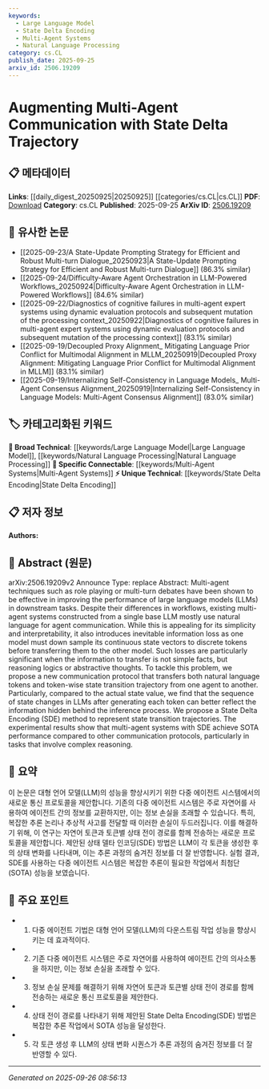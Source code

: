 ```yaml
---
keywords:
  - Large Language Model
  - State Delta Encoding
  - Multi-Agent Systems
  - Natural Language Processing
category: cs.CL
publish_date: 2025-09-25
arxiv_id: 2506.19209
---
```


<!-- KEYWORD_LINKING_METADATA:
{
  "processed_timestamp": "2025-09-26T08:56:13.626882",
  "vocabulary_version": "1.0",
  "selected_keywords": [
    "Large Language Model",
    "State Delta Encoding",
    "Multi-Agent Systems",
    "Natural Language Processing"
  ],
  "rejected_keywords": [],
  "similarity_scores": {
    "Large Language Model": 0.85,
    "State Delta Encoding": 0.78,
    "Multi-Agent Systems": 0.82,
    "Natural Language Processing": 0.8
  },
  "extraction_method": "AI_prompt_based",
  "budget_applied": true,
  "candidates_json": {
    "candidates": [
      {
        "surface": "Large Language Models",
        "canonical": "Large Language Model",
        "aliases": [
          "LLM",
          "Large Language Models"
        ],
        "category": "broad_technical",
        "rationale": "Central to the paper's discussion on multi-agent systems and communication protocols.",
        "novelty_score": 0.3,
        "connectivity_score": 0.9,
        "specificity_score": 0.7,
        "link_intent_score": 0.85
      },
      {
        "surface": "State Delta Encoding",
        "canonical": "State Delta Encoding",
        "aliases": [
          "SDE"
        ],
        "category": "unique_technical",
        "rationale": "A novel method proposed in the paper to enhance communication in multi-agent systems.",
        "novelty_score": 0.85,
        "connectivity_score": 0.65,
        "specificity_score": 0.8,
        "link_intent_score": 0.78
      },
      {
        "surface": "Multi-Agent Systems",
        "canonical": "Multi-Agent Systems",
        "aliases": [
          "MAS"
        ],
        "category": "specific_connectable",
        "rationale": "The paper focuses on improving communication within these systems, making it a key concept.",
        "novelty_score": 0.4,
        "connectivity_score": 0.88,
        "specificity_score": 0.75,
        "link_intent_score": 0.82
      },
      {
        "surface": "Natural Language Tokens",
        "canonical": "Natural Language Processing",
        "aliases": [
          "NLP Tokens"
        ],
        "category": "broad_technical",
        "rationale": "Integral to the communication protocol discussed, linking to broader NLP concepts.",
        "novelty_score": 0.45,
        "connectivity_score": 0.85,
        "specificity_score": 0.65,
        "link_intent_score": 0.8
      }
    ],
    "ban_list_suggestions": [
      "method",
      "performance",
      "experimental results"
    ]
  },
  "decisions": [
    {
      "candidate_surface": "Large Language Models",
      "resolved_canonical": "Large Language Model",
      "decision": "linked",
      "scores": {
        "novelty": 0.3,
        "connectivity": 0.9,
        "specificity": 0.7,
        "link_intent": 0.85
      }
    },
    {
      "candidate_surface": "State Delta Encoding",
      "resolved_canonical": "State Delta Encoding",
      "decision": "linked",
      "scores": {
        "novelty": 0.85,
        "connectivity": 0.65,
        "specificity": 0.8,
        "link_intent": 0.78
      }
    },
    {
      "candidate_surface": "Multi-Agent Systems",
      "resolved_canonical": "Multi-Agent Systems",
      "decision": "linked",
      "scores": {
        "novelty": 0.4,
        "connectivity": 0.88,
        "specificity": 0.75,
        "link_intent": 0.82
      }
    },
    {
      "candidate_surface": "Natural Language Tokens",
      "resolved_canonical": "Natural Language Processing",
      "decision": "linked",
      "scores": {
        "novelty": 0.45,
        "connectivity": 0.85,
        "specificity": 0.65,
        "link_intent": 0.8
      }
    }
  ]
}
-->

# Augmenting Multi-Agent Communication with State Delta Trajectory

## 📋 메타데이터

**Links**: [[daily_digest_20250925|20250925]] [[categories/cs.CL|cs.CL]]
**PDF**: [Download](https://arxiv.org/pdf/2506.19209.pdf)
**Category**: cs.CL
**Published**: 2025-09-25
**ArXiv ID**: [2506.19209](https://arxiv.org/abs/2506.19209)

## 🔗 유사한 논문
- [[2025-09-23/A State-Update Prompting Strategy for Efficient and Robust Multi-turn Dialogue_20250923|A State-Update Prompting Strategy for Efficient and Robust Multi-turn Dialogue]] (86.3% similar)
- [[2025-09-24/Difficulty-Aware Agent Orchestration in LLM-Powered Workflows_20250924|Difficulty-Aware Agent Orchestration in LLM-Powered Workflows]] (84.6% similar)
- [[2025-09-22/Diagnostics of cognitive failures in multi-agent expert systems using dynamic evaluation protocols and subsequent mutation of the processing context_20250922|Diagnostics of cognitive failures in multi-agent expert systems using dynamic evaluation protocols and subsequent mutation of the processing context]] (83.1% similar)
- [[2025-09-19/Decoupled Proxy Alignment_ Mitigating Language Prior Conflict for Multimodal Alignment in MLLM_20250919|Decoupled Proxy Alignment: Mitigating Language Prior Conflict for Multimodal Alignment in MLLM]] (83.1% similar)
- [[2025-09-19/Internalizing Self-Consistency in Language Models_ Multi-Agent Consensus Alignment_20250919|Internalizing Self-Consistency in Language Models: Multi-Agent Consensus Alignment]] (83.0% similar)

## 🏷️ 카테고리화된 키워드
**🧠 Broad Technical**: [[keywords/Large Language Model|Large Language Model]], [[keywords/Natural Language Processing|Natural Language Processing]]
**🔗 Specific Connectable**: [[keywords/Multi-Agent Systems|Multi-Agent Systems]]
**⚡ Unique Technical**: [[keywords/State Delta Encoding|State Delta Encoding]]

## 📋 저자 정보

**Authors:** 

## 📄 Abstract (원문)

arXiv:2506.19209v2 Announce Type: replace 
Abstract: Multi-agent techniques such as role playing or multi-turn debates have been shown to be effective in improving the performance of large language models (LLMs) in downstream tasks. Despite their differences in workflows, existing multi-agent systems constructed from a single base LLM mostly use natural language for agent communication. While this is appealing for its simplicity and interpretability, it also introduces inevitable information loss as one model must down sample its continuous state vectors to discrete tokens before transferring them to the other model. Such losses are particularly significant when the information to transfer is not simple facts, but reasoning logics or abstractive thoughts. To tackle this problem, we propose a new communication protocol that transfers both natural language tokens and token-wise state transition trajectory from one agent to another. Particularly, compared to the actual state value, we find that the sequence of state changes in LLMs after generating each token can better reflect the information hidden behind the inference process. We propose a State Delta Encoding (SDE) method to represent state transition trajectories. The experimental results show that multi-agent systems with SDE achieve SOTA performance compared to other communication protocols, particularly in tasks that involve complex reasoning.

## 📝 요약

이 논문은 대형 언어 모델(LLM)의 성능을 향상시키기 위한 다중 에이전트 시스템에서의 새로운 통신 프로토콜을 제안합니다. 기존의 다중 에이전트 시스템은 주로 자연어를 사용하여 에이전트 간의 정보를 교환하지만, 이는 정보 손실을 초래할 수 있습니다. 특히, 복잡한 추론 논리나 추상적 사고를 전달할 때 이러한 손실이 두드러집니다. 이를 해결하기 위해, 이 연구는 자연어 토큰과 토큰별 상태 전이 경로를 함께 전송하는 새로운 프로토콜을 제안합니다. 제안된 상태 델타 인코딩(SDE) 방법은 LLM이 각 토큰을 생성한 후의 상태 변화를 나타내며, 이는 추론 과정의 숨겨진 정보를 더 잘 반영합니다. 실험 결과, SDE를 사용하는 다중 에이전트 시스템은 복잡한 추론이 필요한 작업에서 최첨단(SOTA) 성능을 보였습니다.

## 🎯 주요 포인트

- 1. 다중 에이전트 기법은 대형 언어 모델(LLM)의 다운스트림 작업 성능을 향상시키는 데 효과적이다.
- 2. 기존 다중 에이전트 시스템은 주로 자연어를 사용하여 에이전트 간의 의사소통을 하지만, 이는 정보 손실을 초래할 수 있다.
- 3. 정보 손실 문제를 해결하기 위해 자연어 토큰과 토큰별 상태 전이 경로를 함께 전송하는 새로운 통신 프로토콜을 제안한다.
- 4. 상태 전이 경로를 나타내기 위해 제안된 State Delta Encoding(SDE) 방법은 복잡한 추론 작업에서 SOTA 성능을 달성한다.
- 5. 각 토큰 생성 후 LLM의 상태 변화 시퀀스가 추론 과정의 숨겨진 정보를 더 잘 반영할 수 있다.


---

*Generated on 2025-09-26 08:56:13*